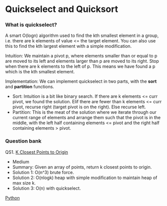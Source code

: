 # Quickselect and Quicksort
### What is quickselect?
A smart O(logn) algorithm used to find the kth smallest element in a group, i.e. there are k elements of value <= the target element. 
You can also use this to find the kth largest element with a simple modification.

Intuition: We maintain a pivot p, where elements smaller than or equal to p are moved to its left and elements larger than p 
are moved to its right. Stop when there are k elements to the left of p. This means we have found a p which is the 
kth smallest element.

Implementation: We can implement quickselect in two parts, with the **sort** and **partition** functions.
- Sort: Intuition is a bit like binary search. If there are k elements <= curr pivot, we found the solution. Elif there are fewer than k 
elements <= curr pivot, recurse right (target pivot is on the right). Else recurse left.
- Partition: This is the meat of the solution where we iterate through our current range of elements and arrange them such that the pivot 
is in the middle, with the left half containing elements <= pivot and the right half containing elements > pivot.

### Question bank
QS1. [K Closest Points to Origin](https://leetcode.com/problems/k-closest-points-to-origin/)
- Medium
- Summary: Given an array of points, return k closest points to origin.
- Solution 1: O(n^3) brute force.
- Solution 2: O(nlogk) heap with simple modification to maintain heap of max size k.
- Solution 3: O(n) with quickselect.

[Python](https://github.com/chelchia/leetcodeBank/blob/main/quickselect/qs1.py)
